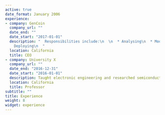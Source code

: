 ```yaml
---
active: true
date_format: January 2006
experience:
- company: GenCoin
  company_url: ""
  date_end: ""
  date_start: "2017-01-01"
  description: "  Responsibilities include:\n  \n  * Analysing\n  * Modelling\n  *
    Deploying\n  "
  location: California
  title: CEO
- company: University X
  company_url: ""
  date_end: "2016-12-31"
  date_start: "2016-01-01"
  description: Taught electronic engineering and researched semiconductor physics.
  location: California
  title: Professor
subtitle: ""
title: Experience
weight: 8
widget: experience
---
```

